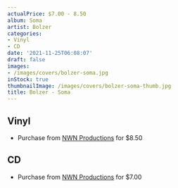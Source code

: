 ```yaml
---
actualPrice: $7.00 - 8.50
album: Soma
artist: Bolzer
categories:
- Vinyl
- CD
date: '2021-11-25T06:08:07'
draft: false
images:
- /images/covers/bolzer-soma.jpg
inStock: true
thumbnailImage: /images/covers/bolzer-soma-thumb.jpg
title: Bolzer - Soma
---
```


## Vinyl
* Purchase from [NWN Productions](http://shop.nwnprod.com/index.php?route=product/product&path=75&product_id=2935&sort=pd.name&order=ASC) for $8.50
## CD
* Purchase from [NWN Productions](http://shop.nwnprod.com/index.php?route=product/product&path=93&product_id=14694&sort=pd.name&order=ASC) for $7.00
